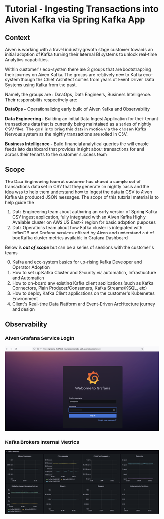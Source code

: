# Tutorial - Ingesting Transactions into Aiven Kafka via Spring Kafka App

## Context

Aiven is working with a travel industry grwoth stage customer towards an initial adoption of Kafka turning their Internal BI systems to unlock real-time Analytics capabilities. 

Within customer's eco-system there are 3 groups that are bootstrapping their journey on Aiven Kafka. The groups are relatively new to Kafka eco-system though the Chief Architect comes from years of Event Driven Data Systems using Kafka from the past. 

Namely the groups are : DataOps, Data Engineers, Business Intelligence. 
Their responsbility respectively are:

****DataOps** -** Operationalizing early build of Aiven Kafka and Observability

****Data Engineering** -** Building an initial Data Ingest Application for their tenant transactions data that is currently being maintained as a series of nightly CSV files. The goal is to bring this data in motion via the chosen Kafka Nervous system as the nightly transactions are rolled in CSV. 

**Business Intelligence -** Build financial analytical queries the will enable feeds into dashboard that provides insight about transactions for and across their tenants to the customer success team

## Scope
The Data Engineering team at customer has shared a sample set of transactions data set in CSV that they generate on nightly basis and the idea was to help them understand how to Ingest the data in CSV to Aiven Kafka via produced JSON messages. 
The scope of this tutorial material is to help guide the 
1. Data Engineering team about authoring an early version of Spring Kafka CSV ingest application, fully integrated with an Aiven Kafka Highly Available cluster on AWS US East-2 region for basic adoption purposes
2. Data Operations team about how Kafka cluster is integrated with InfluxDB and Grafana services offered by Aiven and understand out of box Kafka cluster metrics available in Grafana Dashboard

Below is _**out of scope**_ but can be a series of sessions with the customer's teams

0. Kafka and eco-system basics for up-rising Kafka Developer and Operator Adoption
1. How to set up Kafka Cluster and Security via automation, Infrastructure and Automation
2. How to on-board any existing Kafka client applications (such as Kafka Connectors, Plain Producer/Consumers, Kafka Streams/KSQL, etc)
3. How to deploy Kafka Client applications on the customer's Kubernetes Environment
4. Client's Real-time Data Platform and Event-Driven Architecture journey and design

## **Observability**

### **Aiven Grafana Service Login**
![alt_text](https://github.com/mpneural/aiven-takehome-demo-project/blob/master/assets/screenshots/aiven-grafana-service-login-page.png?raw=true)

### **Kafka Brokers Internal Metrics**

![alt text](https://github.com/mpneural/aiven-takehome-demo-project/blob/master/assets/screenshots/kafka-cluster-internal-metrics-1.png?raw=true)
